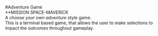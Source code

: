 #Adventure Game<br>
**MISSION SPACE-MAVERICK<br>
A *choose your own adventure* style game.<br>
This is a terminal based game, that allows the user to make selections to impact the outcomes throughout gameplay. 
